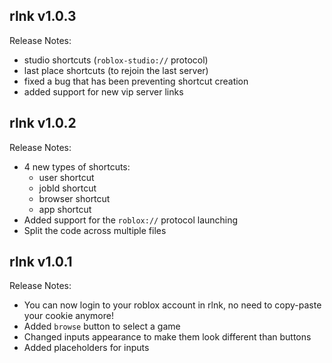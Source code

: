 ## rlnk v1.0.3

Release Notes:
- studio shortcuts (`roblox-studio://` protocol)
- last place shortcuts (to rejoin the last server)
- fixed a bug that has been preventing shortcut creation
- added support for new vip server links
  
## rlnk v1.0.2

Release Notes:
- 4 new types of shortcuts:
  - user shortcut
  - jobId shortcut
  - browser shortcut
  - app shortcut
- Added support for the `roblox://` protocol launching
- Split the code across multiple files

## rlnk v1.0.1

Release Notes:
- You can now login to your roblox account in rlnk, no need to copy-paste your cookie anymore!
- Added `browse` button to select a game
- Changed inputs appearance to make them look different than buttons
- Added placeholders for inputs
